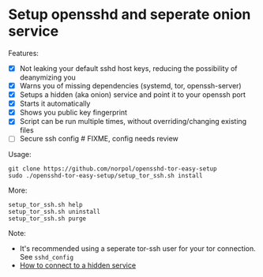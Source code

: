 # Setup opensshd and seperate onion service

Features:
 - [x] Not leaking your default sshd host keys, reducing the possibility of deanymizing you
 - [x] Warns you of missing dependencies (systemd, tor, openssh-server)
 - [x] Setups a hidden (aka onion) service and point it to your openssh port
 - [x] Starts it automatically
 - [x] Shows you public key fingerprint
 - [x] Script can be run multiple times, without overriding/changing existing files
 - [ ] Secure ssh config # FIXME, config needs review

Usage:

```
git clone https://github.com/norpol/opensshd-tor-easy-setup
sudo ./opensshd-tor-easy-setup/setup_tor_ssh.sh install
```

More:
```
setup_tor_ssh.sh help
setup_tor_ssh.sh uninstall
setup_tor_ssh.sh purge
```

Note:
 - It's recommended using a seperate tor-ssh user for your tor connection. See `sshd_config`
 - [How to connect to a hidden service](https://trac.torproject.org/projects/tor/wiki/doc/TorifyHOWTO/ssh)
